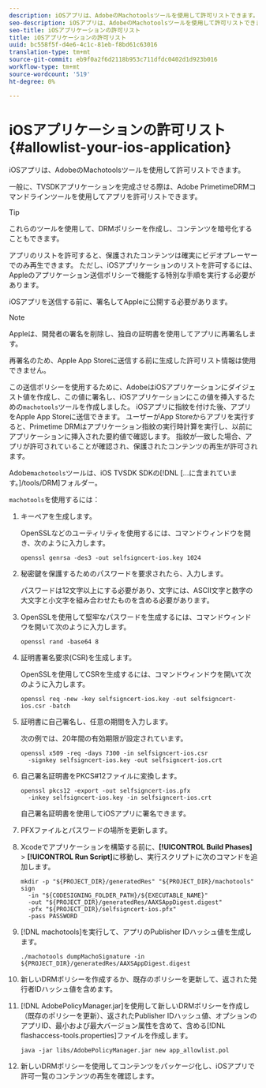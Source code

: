 ```yaml
---
description: iOSアプリは、AdobeのMachotoolsツールを使用して許可リストできます。
seo-description: iOSアプリは、AdobeのMachotoolsツールを使用して許可リストできます。
seo-title: iOSアプリケーションの許可リスト
title: iOSアプリケーションの許可リスト
uuid: bc558f5f-d4e6-4c1c-81eb-f8bd61c63016
translation-type: tm+mt
source-git-commit: eb9f0a2f6d2118b953c711dfdc0402d1d923b016
workflow-type: tm+mt
source-wordcount: '519'
ht-degree: 0%

---
```



# iOSアプリケーションの許可リスト{#allowlist-your-ios-application}

iOSアプリは、AdobeのMachotoolsツールを使用して許可リストできます。

一般に、TVSDKアプリケーションを完成させる際は、Adobe PrimetimeDRMコマンドラインツールを使用してアプリを許可リストできます。

>[!TIP]
>
>これらのツールを使用して、DRMポリシーを作成し、コンテンツを暗号化することもできます。

アプリのリストを許可すると、保護されたコンテンツは確実にビデオプレーヤーでのみ再生できます。 ただし、iOSアプリケーションのリストを許可するには、Appleのアプリケーション送信ポリシーで機能する特別な手順を実行する必要があります。

iOSアプリを送信する前に、署名してAppleに公開する必要があります。

>[!NOTE]
>
>Appleは、開発者の署名を削除し、独自の証明書を使用してアプリに再署名します。

再署名のため、Apple App Storeに送信する前に生成した許可リスト情報は使用できません。

この送信ポリシーを使用するために、AdobeはiOSアプリケーションにダイジェスト値を作成し、この値に署名し、iOSアプリケーションにこの値を挿入するための`machotools`ツールを作成しました。 iOSアプリに指紋を付けた後、アプリをApple App Storeに送信できます。 ユーザーがApp Storeからアプリを実行すると、Primetime DRMはアプリケーション指紋の実行時計算を実行し、以前にアプリケーションに挿入された要約値で確認します。 指紋が一致した場合、アプリが許可されていることが確認され、保護されたコンテンツの再生が許可されます。

Adobe`machotools`ツールは、iOS TVSDK SDKの[!DNL [...に含まれています。]/tools/DRM]フォルダー。

`machotools`を使用するには：

1. キーペアを生成します。

   OpenSSLなどのユーティリティを使用するには、コマンドウィンドウを開き、次のように入力します。

   ```shell
   openssl genrsa -des3 -out selfsigncert-ios.key 1024
   ```

1. 秘密鍵を保護するためのパスワードを要求されたら、入力します。

   パスワードは12文字以上にする必要があり、文字には、ASCII文字と数字の大文字と小文字を組み合わせたものを含める必要があります。
1. OpenSSLを使用して堅牢なパスワードを生成するには、コマンドウィンドウを開いて次のように入力します。

   ```shell
   openssl rand -base64 8
   ```

1. 証明書署名要求(CSR)を生成します。

   OpenSSLを使用してCSRを生成するには、コマンドウィンドウを開いて次のように入力します。

   ```shell
   openssl req -new -key selfsigncert-ios.key -out selfsigncert-ios.csr -batch
   ```

1. 証明書に自己署名し、任意の期間を入力します。

   次の例では、20年間の有効期限が設定されています。

   ```shell
   openssl x509 -req -days 7300 -in selfsigncert-ios.csr  
     -signkey selfsigncert-ios.key -out selfsigncert-ios.crt
   ```

1. 自己署名証明書をPKCS#12ファイルに変換します。

   ```shell
   openssl pkcs12 -export -out selfsigncert-ios.pfx  
     -inkey selfsigncert-ios.key -in selfsigncert-ios.crt
   ```

   自己署名証明書を使用してiOSアプリに署名できます。

1. PFXファイルとパスワードの場所を更新します。
1. Xcodeでアプリケーションを構築する前に、**[!UICONTROL Build Phases]** > **[!UICONTROL Run Script]**&#x200B;に移動し、実行スクリプトに次のコマンドを追加します。

   ```shell
   mkdir -p "${PROJECT_DIR}/generatedRes" "${PROJECT_DIR}/machotools" sign  
     -in "${CODESIGNING_FOLDER_PATH}/${EXECUTABLE_NAME}"  
     -out "${PROJECT_DIR}/generatedRes/AAXSAppDigest.digest"  
     -pfx "${PROJECT_DIR}/selfsigncert-ios.pfx"  
     -pass PASSWORD
   ```

1. [!DNL machotools]を実行して、アプリのPublisher IDハッシュ値を生成します。

   ```shell
   ./machotools dumpMachoSignature -in ${PROJECT_DIR}/generatedRes/AAXSAppDigest.digest
   ```

1. 新しいDRMポリシーを作成するか、既存のポリシーを更新して、返された発行者IDハッシュ値を含めます。
1. [!DNL AdobePolicyManager.jar]を使用して新しいDRMポリシーを作成し（既存のポリシーを更新）、返されたPublisher IDハッシュ値、オプションのアプリID、最小および最大バージョン属性を含めて、含める[!DNL flashaccess-tools.properties]ファイルを作成します。

   ```shell
   java -jar libs/AdobePolicyManager.jar new app_allowlist.pol
   ```

1. 新しいDRMポリシーを使用してコンテンツをパッケージ化し、iOSアプリで許可一覧のコンテンツの再生を確認します。
